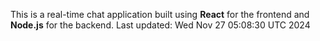This is a real-time chat application built using **React** for the frontend and **Node.js** for the backend.
Last updated: Wed Nov 27 05:08:30 UTC 2024
